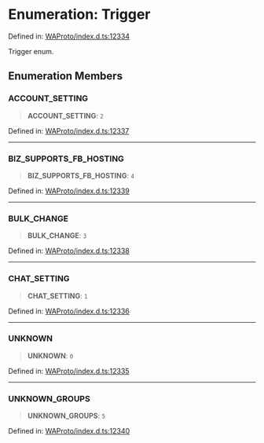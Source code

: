 # Enumeration: Trigger

Defined in: [WAProto/index.d.ts:12334](https://github.com/Fokusdotid/Baileys/blob/9c9f1957de7ce603966b24b846f4c15d5de9bbcf/WAProto/index.d.ts#L12334)

Trigger enum.

## Enumeration Members

### ACCOUNT\_SETTING

> **ACCOUNT\_SETTING**: `2`

Defined in: [WAProto/index.d.ts:12337](https://github.com/Fokusdotid/Baileys/blob/9c9f1957de7ce603966b24b846f4c15d5de9bbcf/WAProto/index.d.ts#L12337)

***

### BIZ\_SUPPORTS\_FB\_HOSTING

> **BIZ\_SUPPORTS\_FB\_HOSTING**: `4`

Defined in: [WAProto/index.d.ts:12339](https://github.com/Fokusdotid/Baileys/blob/9c9f1957de7ce603966b24b846f4c15d5de9bbcf/WAProto/index.d.ts#L12339)

***

### BULK\_CHANGE

> **BULK\_CHANGE**: `3`

Defined in: [WAProto/index.d.ts:12338](https://github.com/Fokusdotid/Baileys/blob/9c9f1957de7ce603966b24b846f4c15d5de9bbcf/WAProto/index.d.ts#L12338)

***

### CHAT\_SETTING

> **CHAT\_SETTING**: `1`

Defined in: [WAProto/index.d.ts:12336](https://github.com/Fokusdotid/Baileys/blob/9c9f1957de7ce603966b24b846f4c15d5de9bbcf/WAProto/index.d.ts#L12336)

***

### UNKNOWN

> **UNKNOWN**: `0`

Defined in: [WAProto/index.d.ts:12335](https://github.com/Fokusdotid/Baileys/blob/9c9f1957de7ce603966b24b846f4c15d5de9bbcf/WAProto/index.d.ts#L12335)

***

### UNKNOWN\_GROUPS

> **UNKNOWN\_GROUPS**: `5`

Defined in: [WAProto/index.d.ts:12340](https://github.com/Fokusdotid/Baileys/blob/9c9f1957de7ce603966b24b846f4c15d5de9bbcf/WAProto/index.d.ts#L12340)
